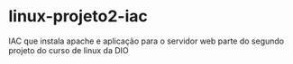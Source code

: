 # linux-projeto2-iac
IAC que instala apache e aplicação para o servidor web parte do segundo projeto do curso de linux da DIO
